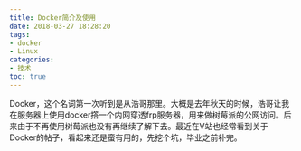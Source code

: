 ```yaml
---
title: Docker简介及使用
date: 2018-03-27 18:28:20
tags:
- docker
- Linux
categories:
- 技术
toc: true
---
```


Docker，这个名词第一次听到是从浩哥那里。大概是去年秋天的时候，浩哥让我在服务器上使用docker撘一个内网穿透frp服务器，用来做树莓派的公网访问。后来由于不再使用树莓派也没有再继续了解下去。最近在V站也经常看到关于Docker的帖子，看起来还是蛮有用的，先挖个坑，毕业之前补完。